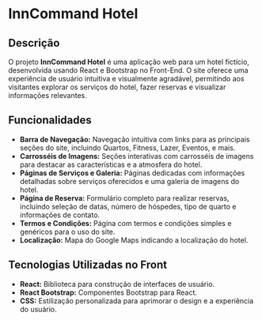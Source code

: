 # InnCommand Hotel

## Descrição

O projeto **InnCommand Hotel** é uma aplicação web para um hotel fictício, desenvolvida usando React e Bootstrap no Front-End. O site oferece uma experiência de usuário intuitiva e visualmente agradável, permitindo aos visitantes explorar os serviços do hotel, fazer reservas e visualizar informações relevantes.

## Funcionalidades

- **Barra de Navegação:** Navegação intuitiva com links para as principais seções do site, incluindo Quartos, Fitness, Lazer, Eventos, e mais.
- **Carrosséis de Imagens:** Seções interativas com carrosséis de imagens para destacar as características e a atmosfera do hotel.
- **Páginas de Serviços e Galeria:** Páginas dedicadas com informações detalhadas sobre serviços oferecidos e uma galeria de imagens do hotel.
- **Página de Reserva:** Formulário completo para realizar reservas, incluindo seleção de datas, número de hóspedes, tipo de quarto e informações de contato.
- **Termos e Condições:** Página com termos e condições simples e genéricos para o uso do site.
- **Localização:** Mapa do Google Maps indicando a localização do hotel.

## Tecnologias Utilizadas no Front

- **React:** Biblioteca para construção de interfaces de usuário.
- **React Bootstrap:** Componentes Bootstrap para React.
- **CSS:** Estilização personalizada para aprimorar o design e a experiência do usuário.
